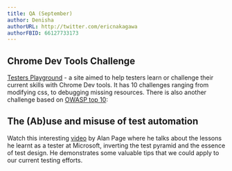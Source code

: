 ```yaml
---
title: QA (September)
author: Denisha 
authorURL: http://twitter.com/ericnakagawa
authorFBID: 66127733173
---
```

## Chrome Dev Tools Challenge

[Testers Playground](https://testersplayground.herokuapp.com/) - a site aimed to help testers learn or challenge their current skills with Chrome Dev tools.
It has 10 challenges ranging from modifying css, to debugging missing resources. 
There is also another challenge based on [OWASP top 10](https://testersplayground.herokuapp.com/owasp.php):

## The (Ab)use and misuse of test automation
Watch this interesting [video](https://www.youtube.com/watch?time_continue=2791&v=HP8jabSSM9k) by Alan Page where he talks about the lessons he learnt as a tester at Microsoft, inverting the test pyramid and the essence of test design.
He demonstrates some valuable tips that we could apply to our current testing efforts. 